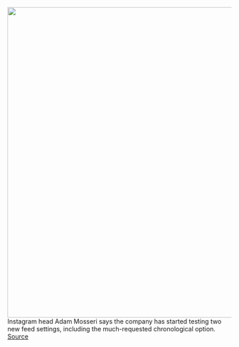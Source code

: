 <img src='https://cdn.vox-cdn.com/thumbor/c24lucw9R7Dwm4L8z1Tun_JuShc=/0x0:1438x952/1200x800/filters:focal(404x326:634x556)/cdn.vox-cdn.com/uploads/chorus_image/image/70351199/Screen_Shot_2022_01_05_at_1.30.42_PM.0.png' width='700px' /><br/>
Instagram head Adam Mosseri says the company has started testing two new feed settings, including the much-requested chronological option.
<a href='https://www.theverge.com/2022/1/5/22868889/new-instagram-chronological-feed-algorithm-tests'> Source <a/>